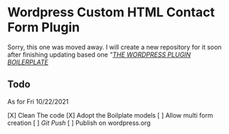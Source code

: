 # Wordpress Custom HTML Contact Form Plugin
Sorry, this one was moved away. I will create a new repository for it soon after finishing updating based one _"[THE WORDPRESS PLUGIN BOILERPLATE](https://wppb.io/ "THE WORDPRESS PLUGIN BOILERPLATE Homepage")_

## Todo
As for Fri 10/22/2021

[X] Clean The code
[X] Adopt the Boilplate models
[ ] Allow multi form creation
[ ] _Git Push_
[ ] Publish on wordpress.org
